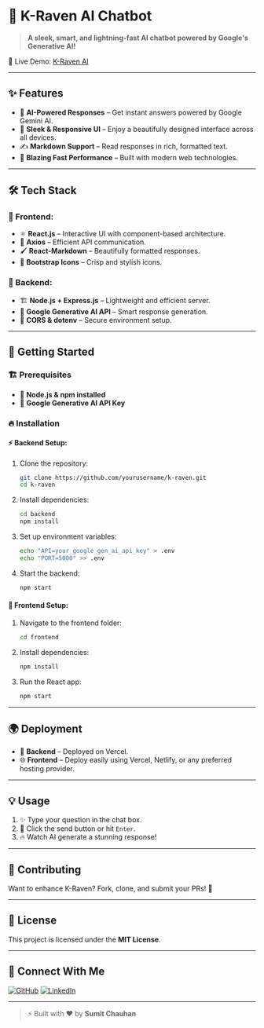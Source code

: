 # 🚀 K-Raven AI Chatbot

> **A sleek, smart, and lightning-fast AI chatbot powered by Google's Generative AI!**

🌟 Live Demo: [K-Raven AI](https://kravenbackend.vercel.app)

---

## ✨ Features
- 🧠 **AI-Powered Responses** – Get instant answers powered by Google Gemini AI.
- 🎨 **Sleek & Responsive UI** – Enjoy a beautifully designed interface across all devices.
- ✍️ **Markdown Support** – Read responses in rich, formatted text.
- 🚀 **Blazing Fast Performance** – Built with modern web technologies.

---

## 🛠 Tech Stack
### 🔹 Frontend:
- ⚛️ **React.js** – Interactive UI with component-based architecture.
- 🔗 **Axios** – Efficient API communication.
- 🖌 **React-Markdown** – Beautifully formatted responses.
- 🎨 **Bootstrap Icons** – Crisp and stylish icons.

### 🔹 Backend:
- 🏗 **Node.js + Express.js** – Lightweight and efficient server.
- 🤖 **Google Generative AI API** – Smart response generation.
- 🔄 **CORS & dotenv** – Secure environment setup.

---

## 🚀 Getting Started
### 🏗 Prerequisites
- 📌 **Node.js & npm installed**
- 🔑 **Google Generative AI API Key**

### 🔥 Installation
#### ⚡ Backend Setup:
1. Clone the repository:
   ```sh
   git clone https://github.com/yourusername/k-raven.git
   cd k-raven
   ```
2. Install dependencies:
   ```sh
   cd backend
   npm install
   ```
3. Set up environment variables:
   ```sh
   echo "API=your_google_gen_ai_api_key" > .env
   echo "PORT=5000" >> .env
   ```
4. Start the backend:
   ```sh
   npm start
   ```

#### 🎨 Frontend Setup:
1. Navigate to the frontend folder:
   ```sh
   cd frontend
   ```
2. Install dependencies:
   ```sh
   npm install
   ```
3. Run the React app:
   ```sh
   npm start
   ```

---

## 🌍 Deployment
- 🚀 **Backend** – Deployed on Vercel.
- 🌐 **Frontend** – Deploy easily using Vercel, Netlify, or any preferred hosting provider.

---

## 💡 Usage
1. ✨ Type your question in the chat box.
2. 🎯 Click the send button or hit `Enter`.
3. 🔥 Watch AI generate a stunning response!

---

## 🤝 Contributing
Want to enhance K-Raven? Fork, clone, and submit your PRs! 🚀

---

## 📜 License
This project is licensed under the **MIT License**.

---

## 👥 Connect With Me
[![GitHub](https://img.shields.io/badge/GitHub-000?style=for-the-badge&logo=github)](https://github.com/Sumitchouhan774)
[![LinkedIn](https://img.shields.io/badge/LinkedIn-0077B5?style=for-the-badge&logo=linkedin)](https://www.linkedin.com/in/sumit-chouhan-848674272/)

---

> ⚡ Built with ❤️ by **Sumit Chauhan**
